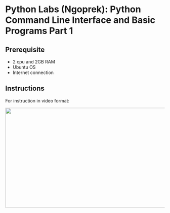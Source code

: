 # Python Labs (Ngoprek): Python Command Line Interface and Basic Programs Part 1

## Prerequisite
- 2 cpu and 2GB RAM
- Ubuntu OS
- Internet connection

## Instructions

For instruction in video format:

[<img src="https://storage.googleapis.com/techinet-public/youtube/thumbnails/PythonSeries/E3.png" width="560" height="315">](https://youtu.be/ay1nQFQI3Jo)
